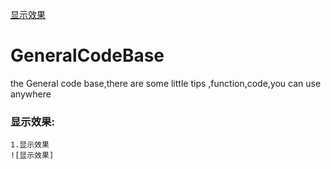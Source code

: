 
[显示效果](countDown/countDown-0.png)
# GeneralCodeBase
the General code base,there are some little tips ,function,code,you can use anywhere

### 显示效果:
    1.显示效果
    ![显示效果]
